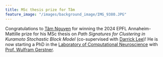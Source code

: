 ```yaml
---
title: MSc thesis prize for Tâm
feature_image: "/images/background_image/IMG_9380.JPG"
---
```


Congratulations to [Tâm Nguyen](https://people.epfl.ch/tam.nguyen?lang=en) for winning the 2024 EPFL Annaheim-Mattille prize for his MSc thesis on *Path Signatures for Clustering in Kuramoto Stochastic Block Model* (co-supervised with [Darrick Lee](https://darricklee.com))! He is now starting a PhD in the [Laboratory of Computational Neuroscience](https://www.epfl.ch/labs/lcn/) with [Prof. Wulfram Gerstner](https://lcnwww.epfl.ch/gerstner/).
